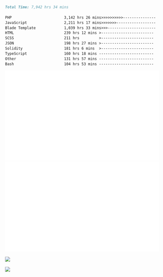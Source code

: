 <!--START_SECTION:waka-->

```markdown
Total Time: 7,942 hrs 34 mins

PHP                        3,142 hrs 26 mins>>>>>>>>>>---------------   38.92 %
JavaScript                 2,211 hrs 17 mins>>>>>>>------------------   27.39 %
Blade Template             1,039 hrs 33 mins>>>----------------------   12.87 %
HTML                       239 hrs 12 mins >------------------------   02.96 %
SCSS                       211 hrs         >------------------------   02.61 %
JSON                       198 hrs 27 mins >------------------------   02.46 %
Solidity                   181 hrs 6 mins  >------------------------   02.24 %
TypeScript                 160 hrs 18 mins -------------------------   01.99 %
Other                      131 hrs 57 mins -------------------------   01.63 %
Bash                       104 hrs 53 mins -------------------------   01.30 %
```

<!--END_SECTION:waka-->

![](https://raw.githubusercontent.com/DrMaxis/github-stats-transparent/output/generated/overview.svg)
![](https://raw.githubusercontent.com/DrMaxis/github-stats-transparent/output/generated/languages.svg)

![](https://git-readme-stats-drmaxis-projects.vercel.app/api?username=drmaxis&show_icons=true&theme=outrun&count_private=true&show=reviews,discussions_started,discussions_answered,prs_merged,prs_merged_percentage&custom_title=2024%20Github%20Rank)
 
<a href="https://count.getloli.com/"><img src="https://count.getloli.com/get/@:maxis-the-alchemist?theme=rule34"></a>
<!-- https://count.getloli.com/get/@alchemist?theme=rule34 -->
<br>
